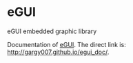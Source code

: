 eGUI
====

eGUI embedded graphic library

Documentation of [eGUI](http://gargy007.github.io/egui_doc/). 
The direct link is: http://gargy007.github.io/egui_doc/.
